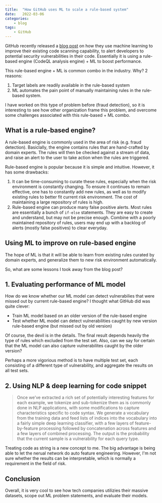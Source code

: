 ```yaml
---
title:  "How GitHub uses ML to scale a rule-based system"
date:   2022-03-06
categories:
    - blog
tags: 
    - GitHub
---
```


GitHub recently released a [blog post](https://github.blog/2022-02-17-leveraging-machine-learning-find-security-vulnerabilities/) on how they use machine learning to improve their existing code scanning capability, to alert developers to potential security vulnerabilities in their code. Essentially it is using a rule-based engine (CodeQL analysis engine) + ML to boost performance.

This rule-based engine + ML is common combo in the industry. Why? 2 reasons:

1. Target labels are readily available in the rule-based system
2. ML automates the pain point of manually maintaining rules in the rule-based system.

I have worked on this type of problem before (fraud detection), so it is interesting to see how other organization frame this problem, and overcome some challenges associated with this rule-based + ML combo.

## What is a rule-based engine?

A rule-based engine is commonly used in the area of risk (e.g. fraud detection). Basiclally, the engine contains rules that are hand-crafted by domain experts. The rules will then be checked against a stream of data, and raise an alert to the user to take action when the rules are triggered.

Rule-based engine is popular because it is simple and intuitive. However, it has some drawbacks:

1. It can be time-consuming to curate these rules, especially when the risk environment is constantly changing. To ensure it continues to remain effective, one has to constantly add new rules, as well as to modify existing rules to better fit current risk environment. The cost of maintaining a large repository of rules is high.
2. Rule-based engine can produce many false positive alerts. Most rules are essentially a bunch of `if-else` statements. They are easy to create and understand, but may not be precise enough. Combine with a poorly maintained repository of rules, users may end up with a backlog of alerts (mostly false positives) to clear everyday.

## Using ML to improve on rule-based engine

The hope of ML is that it will be able to learn from existing rules curated by domain experts, and generalize them to new risk environment automatically.

So, what are some lessons I took away from the blog post?

## 1. Evaluating performance of ML model

How do we know whether our ML model can detect vulnerabilies that were missed out by current rule-based engine? I thought what GitHub did was quite clever:

* Train ML model based on an older version of the rule-based engine
* Test whether ML model can detect vulnerabilities caught by new version rule-based engine (but missed out by old version)

Of course, the devil is in the details. The final result depends heavily the type of rules which excluded from the test set. Also, can we say for certain that the ML model can also capture vulnerabilites caught by the older version?

Perhaps a more vigorious method is to have multiple test set, each consisting of a different type of vulnerability, and aggregate the results on all test sets.

## 2. Using NLP & deep learning for code snippet

> Once we’ve extracted a rich set of potentially interesting features for each example, we tokenize and sub-tokenize them as is commonly done in NLP applications, with some modifications to capture characteristics specific to code syntax. We generate a vocabulary from the training data and feed lists of indices into the vocabulary into a fairly simple deep learning classifier, with a few layers of feature-by-feature processing followed by concatenation across features and a few layers of combined processing. The output is the probability that the current sample is a vulnerability for each query type.

Treating code as string is a new concept to me. The big advantage is being able to let the nerual network do auto feature engineering. However, I'm not sure whether the results can be interpretable, which is normally a requirement in the field of risk.

## Conclusion

Overall, it is very cool to see how tech companies utilizies their massive datasets, scope out ML problem statements, and evaluate their models.
